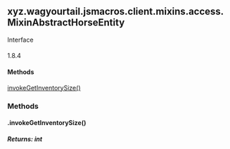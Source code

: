 

xyz.wagyourtail.jsmacros.client.mixins.access.MixinAbstractHorseEntity
----------------------------------------------------------------------

Interface
#### 

1.8.4

#### Methods

[invokeGetInventorySize()](#invokeGetInventorySize-)



### Methods

#### .invokeGetInventorySize()


##### Returns: int





